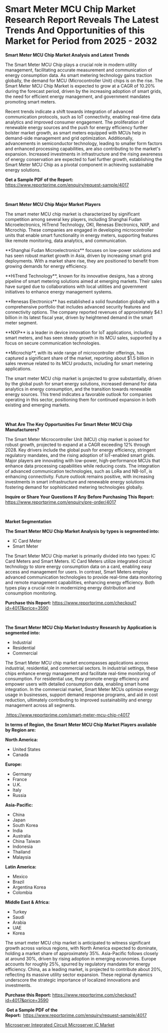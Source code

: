 <p><h1>Smart Meter MCU Chip Market Research Report Reveals The Latest Trends And Opportunities of this Market for Period from 2025 - 2032</h1></p><p><strong>Smart Meter MCU Chip Market Analysis and Latest Trends</strong></p>
<p><p>The Smart Meter MCU Chip plays a crucial role in modern utility management, facilitating accurate measurement and communication of energy consumption data. As smart metering technology gains traction globally, the demand for MCU (Microcontroller Unit) chips is on the rise. The Smart Meter MCU Chip Market is expected to grow at a CAGR of 10.20% during the forecast period, driven by the increasing adoption of smart grids, the need for efficient energy management, and government mandates promoting smart meters. </p><p>Recent trends indicate a shift towards integration of advanced communication protocols, such as IoT connectivity, enabling real-time data analytics and improved consumer engagement. The proliferation of renewable energy sources and the push for energy efficiency further bolster market growth, as smart meters equipped with MCUs help in demand-side management and grid optimization. Additionally, advancements in semiconductor technology, leading to smaller form factors and enhanced processing capabilities, are also contributing to the market's expansion. Increased investments in infrastructure and the rising awareness of energy conservation are expected to fuel further growth, establishing the Smart Meter MCU Chip as a pivotal component in achieving sustainable energy solutions.</p></p>
<p><strong>Get a Sample PDF of the Report:&nbsp;</strong> <a href="https://www.reportprime.com/enquiry/request-sample/4017?utm_campaign=3196&utm_medium=2&utm_source=Github&utm_content=ia&utm_term=18032025&utm_id=smart-meter-mcu-chip">https://www.reportprime.com/enquiry/request-sample/4017</a></p>
<p>&nbsp;</p>
<p><strong>Smart Meter MCU Chip Major Market Players</strong></p>
<p><p>The smart meter MCU chip market is characterized by significant competition among several key players, including Shanghai Fudan Microelectronics, HiTrend Technology, OKI, Renesas Electronics, NXP, and Microchip. These companies are engaged in developing microcontroller units that enable smart functionality in energy meters, supporting features like remote monitoring, data analytics, and communication.</p><p>**Shanghai Fudan Microelectronics** focuses on low-power solutions and has seen robust market growth in Asia, driven by increasing smart grid deployments. With a market share rise, they are positioned to benefit from growing demands for energy efficiency.</p><p>**HiTrend Technology**, known for its innovative designs, has a strong pipeline of smart metering solutions aimed at emerging markets. Their sales have surged due to collaborations with local utilities and government initiatives to enhance energy management systems.</p><p>**Renesas Electronics** has established a solid foundation globally with a comprehensive portfolio that includes advanced security features and connectivity options. The company reported revenues of approximately $4.1 billion in its latest fiscal year, driven by heightened demand in the smart meter segment.</p><p>**NXP** is a leader in device innovation for IoT applications, including smart meters, and has seen steady growth in its MCU sales, supported by a focus on secure communication technologies.</p><p>**Microchip**, with its wide range of microcontroller offerings, has captured a significant share of the market, reporting about $1.5 billion in sales revenue related to its MCU products, including for smart metering applications.</p><p>The smart meter MCU chip market is projected to grow substantially, driven by the global push for smart energy solutions, increased demand for data analytics in energy consumption, and the transition towards renewable energy sources. This trend indicates a favorable outlook for companies operating in this sector, positioning them for continued expansion in both existing and emerging markets.</p></p>
<p>&nbsp;</p>
<p><strong>What Are The Key Opportunities For Smart Meter MCU Chip Manufacturers?</strong></p>
<p><p>The Smart Meter Microcontroller Unit (MCU) chip market is poised for robust growth, projected to expand at a CAGR exceeding 12% through 2028. Key drivers include the global push for energy efficiency, stringent regulatory mandates, and the rising adoption of IoT-enabled smart grids. Major players are innovating with low-power, high-performance MCUs that enhance data processing capabilities while reducing costs. The integration of advanced communication technologies, such as LoRa and NB-IoT, is enhancing connectivity. Future outlook remains positive, with increasing investments in smart infrastructure and renewable energy solutions fostering demand for sophisticated metering technologies globally.</p></p>
<p><strong>Inquire or Share Your Questions If Any Before Purchasing This Report:</strong> <a href="https://www.reportprime.com/enquiry/pre-order/4017?utm_campaign=3196&utm_medium=2&utm_source=Github&utm_content=ia&utm_term=18032025&utm_id=smart-meter-mcu-chip">https://www.reportprime.com/enquiry/pre-order/4017</a></p>
<p>&nbsp;</p>
<p><strong>Market Segmentation</strong></p>
<p><strong>The Smart Meter MCU Chip Market Analysis by types is segmented into:</strong></p>
<p><ul><li>IC Card Meter</li><li>Smart Meter</li></ul></p>
<p><p>The Smart Meter MCU Chip market is primarily divided into two types: IC Card Meters and Smart Meters. IC Card Meters utilize integrated circuit technology to store energy consumption data on a card, enabling easy access and management for users. In contrast, Smart Meters employ advanced communication technologies to provide real-time data monitoring and remote management capabilities, enhancing energy efficiency. Both types play a crucial role in modernizing energy distribution and consumption monitoring.</p></p>
<p><strong>Purchase this Report:&nbsp;</strong><a href="https://www.reportprime.com/checkout?id=4017&price=3590&utm_campaign=3196&utm_medium=2&utm_source=Github&utm_content=ia&utm_term=18032025&utm_id=smart-meter-mcu-chip">https://www.reportprime.com/checkout?id=4017&price=3590</a></p>
<p>&nbsp;</p>
<p><strong>The Smart Meter MCU Chip Market Industry Research by Application is segmented into:</strong></p>
<p><ul><li>Industrial</li><li>Residential</li><li>Commercial</li></ul></p>
<p><p>The Smart Meter MCU chip market encompasses applications across industrial, residential, and commercial sectors. In industrial settings, these chips enhance energy management and facilitate real-time monitoring of consumption. For residential use, they promote energy efficiency and empower users with detailed consumption data, enabling smart home integration. In the commercial market, Smart Meter MCUs optimize energy usage in businesses, support demand response programs, and aid in cost reduction, ultimately contributing to improved sustainability and energy management across all segments.</p></p>
<p><a href="https://www.reportprime.com/smart-meter-mcu-chip-r4017?utm_campaign=3196&utm_medium=2&utm_source=Github&utm_content=ia&utm_term=18032025&utm_id=smart-meter-mcu-chip">&nbsp;https://www.reportprime.com/smart-meter-mcu-chip-r4017</a></p>
<p><strong>In terms of Region, the Smart Meter MCU Chip Market Players available by Region are:</strong></p>
<p>
    <p> <strong> North America: </strong>
        <ul>
            <li>United States</li>
            <li>Canada</li>
        </ul>
        </p> 
    <p> <strong> Europe: </strong>
        <ul>
            <li>Germany</li>
            <li>France</li>
            <li>U.K.</li>
            <li>Italy</li>
            <li>Russia</li>
        </ul>
        </p> 
    <p> <strong> Asia-Pacific: </strong>
        <ul>
            <li>China</li>
            <li>Japan</li>
            <li>South Korea</li>
            <li>India</li>
            <li>Australia</li>
            <li>China Taiwan</li>
            <li>Indonesia</li>
            <li>Thailand</li>
            <li>Malaysia</li>
        </ul>
        </p> 
    <p> <strong> Latin America: </strong>
        <ul>
            <li>Mexico</li>
            <li>Brazil</li>
            <li>Argentina Korea</li>
            <li>Colombia</li>
        </ul>
        </p> 
    <p> <strong> Middle East & Africa: </strong>
        <ul>
            <li>Turkey</li>
            <li>Saudi</li>
            <li>Arabia</li>
            <li>UAE</li>
            <li>Korea</li>
        </ul>
    </p>
    </p>
<p><p>The smart meter MCU chip market is anticipated to witness significant growth across various regions, with North America expected to dominate, holding a market share of approximately 35%. Asia-Pacific follows closely at around 30%, driven by rising adoption in emerging economies. Europe accounts for roughly 25%, spurred by regulatory mandates for energy efficiency. China, as a leading market, is projected to contribute about 20%, reflecting its massive utility sector expansion. These regional dynamics underscore the strategic importance of localized innovations and investments.</p></p>
<p><strong>Purchase this Report: </strong><a href="https://www.reportprime.com/checkout?id=4017&price=3590&utm_campaign=3196&utm_medium=2&utm_source=Github&utm_content=ia&utm_term=18032025&utm_id=smart-meter-mcu-chip">https://www.reportprime.com/checkout?id=4017&price=3590</a></p>
<p>&nbsp;<strong>Get a Sample PDF of the Report:&nbsp;&nbsp;</strong><a href="https://www.reportprime.com/enquiry/request-sample/4017?utm_campaign=3196&utm_medium=2&utm_source=Github&utm_content=ia&utm_term=18032025&utm_id=smart-meter-mcu-chip">https://www.reportprime.com/enquiry/request-sample/4017</a></p>
<p><strong></strong></p>
<p><p><a href="https://github.com/SanjidaKhan901/Market-Research-Report-List-2/blob/main/microserver-integrated-circuit-microserver-ic-market.md?utm_campaign=3196&utm_medium=2&utm_source=Github&utm_content=ia&utm_term=18032025&utm_id=smart-meter-mcu-chip">Microserver Integrated Circuit Microserver IC Market</a></p></p>